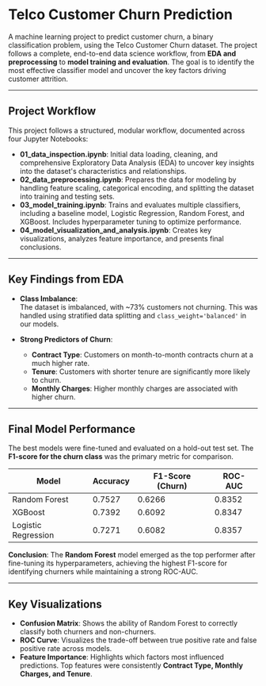 # Telco Customer Churn Prediction

A machine learning project to predict customer churn, a binary classification problem, using the Telco Customer Churn dataset. The project follows a complete, end-to-end data science workflow, from **EDA and preprocessing** to **model training and evaluation**. The goal is to identify the most effective classifier model and uncover the key factors driving customer attrition.

---

## Project Workflow

This project follows a structured, modular workflow, documented across four Jupyter Notebooks:

- **01_data_inspection.ipynb**: Initial data loading, cleaning, and comprehensive Exploratory Data Analysis (EDA) to uncover key insights into the dataset's characteristics and relationships.  
- **02_data_preprocessing.ipynb**: Prepares the data for modeling by handling feature scaling, categorical encoding, and splitting the dataset into training and testing sets.  
- **03_model_training.ipynb**: Trains and evaluates multiple classifiers, including a baseline model, Logistic Regression, Random Forest, and XGBoost. Includes hyperparameter tuning to optimize performance.  
- **04_model_visualization_and_analysis.ipynb**: Creates key visualizations, analyzes feature importance, and presents final conclusions.  

---

## Key Findings from EDA

- **Class Imbalance**:  
  The dataset is imbalanced, with ~73% customers not churning. This was handled using stratified data splitting and `class_weight='balanced'` in our models.  

- **Strong Predictors of Churn**:  
  - **Contract Type**: Customers on month-to-month contracts churn at a much higher rate.  
  - **Tenure**: Customers with shorter tenure are significantly more likely to churn.  
  - **Monthly Charges**: Higher monthly charges are associated with higher churn.  

---

## Final Model Performance

The best models were fine-tuned and evaluated on a hold-out test set. The **F1-score for the churn class** was the primary metric for comparison.

| Model                        | Accuracy | F1-Score (Churn) | ROC-AUC |
|------------------------------|----------|------------------|---------|
| Random Forest                | 0.7527   | 0.6266           | 0.8352  |
| XGBoost                      | 0.7392   | 0.6092           | 0.8347  |
| Logistic Regression          | 0.7271   | 0.6082           | 0.8357  |

**Conclusion**: The **Random Forest** model emerged as the top performer after fine-tuning its hyperparameters, achieving the highest F1-score for identifying churners while maintaining a strong ROC-AUC.

---

## Key Visualizations

- **Confusion Matrix**: Shows the ability of Random Forest to correctly classify both churners and non-churners.  
- **ROC Curve**: Visualizes the trade-off between true positive rate and false positive rate across models.  
- **Feature Importance**: Highlights which factors most influenced predictions. Top features were consistently **Contract Type, Monthly Charges, and Tenure**.  
